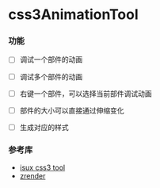 # css3AnimationTool
### 功能
- [ ] 调试一个部件的动画
- [ ] 调试多个部件的动画
- [ ] 右键一个部件，可以选择当前部件调试动画
- [ ] 部件的大小可以直接通过伸缩变化
- [ ] 生成对应的样式


### 参考库
- [isux css3 tool](http://isux.tencent.com/css3/tools.html)
- [zrender](https://ecomfe.github.io/zrender/)
